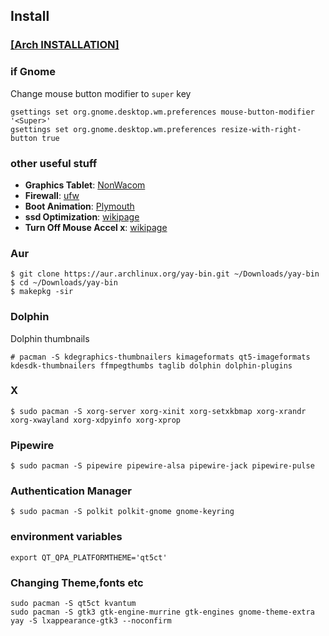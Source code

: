 ## Install

### [[Arch INSTALLATION]](./ArchInstall.md)

### **if Gnome**

Change mouse button modifier to `super` key

```
gsettings set org.gnome.desktop.wm.preferences mouse-button-modifier '<Super>'
gsettings set org.gnome.desktop.wm.preferences resize-with-right-button true
```

### **other useful stuff**

- **Graphics Tablet**: [NonWacom](https://wiki.archlinux.org/title/Wacom_tablet#Non-Wacom_tablets)
- **Firewall**: [ufw](https://wiki.archlinux.org/title/Uncomplicated_Firewall#Installation)
- **Boot Animation**: [Plymouth](https://wiki.archlinux.org/title/Plymouth#Installation)
- **ssd Optimization**: [wikipage](https://wiki.archlinux.org/title/Solid_state_drive#Periodic_TRIM)
- **Turn Off Mouse Accel x**: [wikipage](https://wiki.archlinux.org/title/Mouse_acceleration#Disabling_mouse_acceleration)

### **Aur**

```
$ git clone https://aur.archlinux.org/yay-bin.git ~/Downloads/yay-bin
$ cd ~/Downloads/yay-bin
$ makepkg -sir
```

### **Dolphin**

Dolphin thumbnails

```
# pacman -S kdegraphics-thumbnailers kimageformats qt5-imageformats kdesdk-thumbnailers ffmpegthumbs taglib dolphin dolphin-plugins
```

### **X**

```
$ sudo pacman -S xorg-server xorg-xinit xorg-setxkbmap xorg-xrandr xorg-xwayland xorg-xdpyinfo xorg-xprop
```

### **Pipewire**

```
$ sudo pacman -S pipewire pipewire-alsa pipewire-jack pipewire-pulse
```

### **Authentication Manager**

```
$ sudo pacman -S polkit polkit-gnome gnome-keyring
```

### **environment variables**

```
export QT_QPA_PLATFORMTHEME='qt5ct'
```

### **Changing Theme,fonts etc**

```
sudo pacman -S qt5ct kvantum
sudo pacman -S gtk3 gtk-engine-murrine gtk-engines gnome-theme-extra
yay -S lxappearance-gtk3 --noconfirm
```
